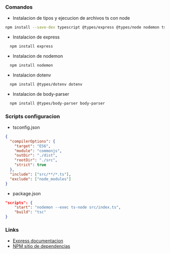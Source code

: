 ### Comandos

- Instalacion de tipos y ejecucion de archivos ts con node

```bash
npm install --save-dev typescript @types/express @types/node nodemon ts-node
```

- Instalacion de express

```bash
  npm install express
```

- Instalacion de nodemon

```bash
  npm install nodemon
```

- Instalacion dotenv

```bash
  npm install @types/dotenv dotenv
```

- Instalacion de body-parser

```bash
  npm install @types/body-parser body-parser
```

### Scripts configuracion

- tsconfig.json

```json
{
  "compilerOptions": {
    "target": "ES6",
    "module": "commonjs",
    "outDir": "./dist",
    "rootDir": "./src",
    "strict": true
  },
  "include": ["src/**/*.ts"],
  "exclude": ["node_modules"]
}
```

- package.json

```json
"scripts": {
	"start": "nodemon --exec ts-node src/index.ts",
	"build": "tsc"
}
```

### Links

- [Express documentacion](https://expressjs.com/es/)
- [NPM sitio de dependencias](https://www.npmjs.com/)

